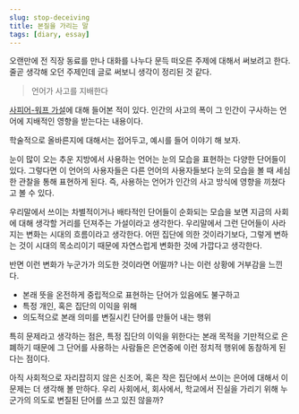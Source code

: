 ```yaml
---
slug: stop-deceiving
title: 본질을 가리는 말
tags: [diary, essay]
---
```


오랜만에 전 직장 동료를 만나 대화를 나누다 문득 떠오른 주제에 대해서 써보려고 한다. 줄곧 생각해 오던 주제인데 글로 써보니 생각이 정리된 것 같다.

> 언어가 사고를 지배한다

[사피어-워프 가설](https://ko.wikipedia.org/wiki/%EC%82%AC%ED%94%BC%EC%96%B4-%EC%9B%8C%ED%94%84_%EA%B0%80%EC%84%A4)에 대해 들어본 적이 있다. 인간의 사고의 폭이 그 인간이 구사하는 언어에 지배적인 영향을 받는다는 내용이다.

학술적으로 올바른지에 대해서는 접어두고, 예시를 들어 이야기 해 보자.

눈이 많이 오는 추운 지방에서 사용하는 언어는 눈의 모습을 표현하는 다양한 단어들이 있다. 그렇다면 이 언어의 사용자들은 다른 언어의 사용자들보다 눈의 모습을 볼 때 세심한 관찰을 통해 표현하게 된다. 즉, 사용하는 언어가 인간의 사고 방식에 영향을 끼쳤다고 볼 수 있다.

우리말에서 쓰이는 차별적이거나 배타적인 단어들이 순화되는 모습을 보면 지금의 사회에 대해 생각할 거리를 던져주는 가설이라고 생각한다. 우리말에서 그런 단어들이 사라지는 변화는 시대의 흐름이라고 생각한다. 어떤 집단에 의한 것이라기보다, 그렇게 변하는 것이 시대의 목소리이기 때문에 자연스럽게 변화한 것에 가깝다고 생각한다.

반면 이런 변화가 누군가가 의도한 것이라면 어떨까? 나는 이런 상황에 거부감을 느낀다.

- 본래 뜻을 온전하게 중립적으로 표현하는 단어가 있음에도 불구하고
- 특정 개인, 혹은 집단의 이익을 위해
- 의도적으로 본래 의미를 변질시킨 단어를 만들어 내는 행위

특히 문제라고 생각하는 점은, 특정 집단의 이익을 위한다는 본래 목적을 기만적으로 은폐하기 때문에 그 단어를 사용하는 사람들은 은연중에 이런 정치적 행위에 동참하게 된다는 점이다.

아직 사회적으로 자리잡히지 않은 신조어, 혹은 작은 집단에서 쓰이는 은어에 대해서 이 문제는 더 생각해 볼 만하다. 우리 사회에서, 회사에서, 학교에서 진실을 가리기 위해 누군가의 의도로 변질된 단어를 쓰고 있진 않을까?
